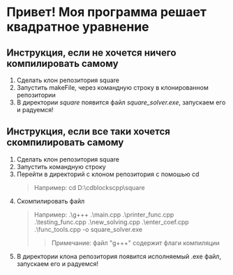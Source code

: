 # Привет! Моя программа решает квадратное уравнение
## Инструкция, если не хочется ничего компилировать самому
1. Сделать клон репозитория square
2. Запустить makeFile, через командную строку в клонированном репозитории
3. В директории *square* появится файл *square_solver.exe*, запускаем его и радуемся!

## Инструкция, если все таки хочется скомпилировать самому
1. Сделать клон репозитория square
2. Запустить командную строку
3. Перейти в директорий с клоном репозитория с помошью cd
   > Например: cd D:\cdblockscpp\square
4. Скомпилировать файл
   > Например: .\g+++ .\main.cpp .\printer_func.cpp .\testing_func.cpp .\new_solving.cpp .\enter_coef.cpp .\func_tools.cpp -o square_solver.exe
   > > Примечание: файл "g+++" содержит флаги компиляции
5. В директории клона репозитория появится исполняемый .exe файл, запускаем его и радуемся! 
